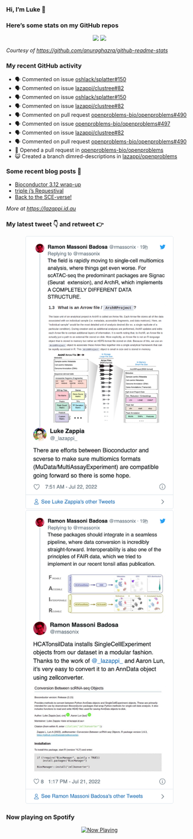 
<!-- README.md is generated from README.Rmd. Please edit that file -->

### Hi, I’m Luke 👋

<!--
**lazappi/lazappi** is a ✨ _special_ ✨ repository because its `README.md` (this file) appears on your GitHub profile.

Here are some ideas to get you started:

- 🔭 I’m currently working on ...
- 🌱 I’m currently learning ...
- 👯 I’m looking to collaborate on ...
- 🤔 I’m looking for help with ...
- 💬 Ask me about ...
- 📫 How to reach me: ...
- 😄 Pronouns: ...
- ⚡ Fun fact: ...
-->

### Here’s some stats on my GitHub repos

<p align="center">

<img src="https://github-readme-stats.vercel.app/api?username=lazappi&count_private=true&show_icons=true&theme=buefy&hide_title=True">
<img src="https://github-readme-stats.vercel.app/api/top-langs/?username=lazappi&hide=html&theme=buefy&layout=compact">

</p>

*Courtesy of <https://github.com/anuraghazra/github-readme-stats>*

### My recent GitHub activity

  - 🗣 Commented on issue
    [oshlack/splatter\#150](https://github.com/oshlack/splatter#150)
  - 🗣 Commented on issue
    [lazappi/clustree\#82](https://github.com/lazappi/clustree#82)
  - 🗣 Commented on issue
    [oshlack/splatter\#150](https://github.com/oshlack/splatter#150)
  - 🗣 Commented on issue
    [lazappi/clustree\#82](https://github.com/lazappi/clustree#82)
  - 🗣 Commented on pull request
    [openproblems-bio/openproblems\#490](https://github.com/openproblems-bio/openproblems#490)
  - 🗣 Commented on issue
    [openproblems-bio/openproblems\#497](https://github.com/openproblems-bio/openproblems#497)
  - 🗣 Commented on issue
    [lazappi/clustree\#82](https://github.com/lazappi/clustree#82)
  - 🗣 Commented on pull request
    [openproblems-bio/openproblems\#490](https://github.com/openproblems-bio/openproblems#490)
  - 🤔 Opened a pull request in
    [openproblems-bio/openproblems](https://github.com/openproblems-bio/openproblems)
  - 😺 Created a branch dimred-descriptions in
    [lazappi/openproblems](https://github.com/lazappi/openproblems)

### Some recent blog posts 📝

  - [Bioconductor 3.12
    wrap-up](https://lazappi.id.au/post/2020-10-30-bioconductor-3-12-wrap-up/)
  - [triple j’s
    Requestival](https://lazappi.id.au/post/2020-07-11-requestival/)
  - [Back to the
    SCE-verse\!](https://lazappi.id.au/post/2020-05-12-back-to-the-sce-verse/)

*More at <https://lazappi.id.au>*

### My latest tweet 👇 and retweet 👉


<p align="center">

<a href="https://twitter.com/_lazappi_/status/1550388078833008640">
<img src="https://github.com/lazappi/lazappi/raw/master/README_files/figure-gfm/tweets-1.png" width="400">
</a> <a href="https://twitter.com/_lazappi_/status/1550386242285703168">
<img src="https://github.com/lazappi/lazappi/raw/master/README_files/figure-gfm/tweets-2.png" width="400">
</a>

</p>

### Now playing on Spotify

<p align="center">

<a href="https://now-playing-profile.lazappi.vercel.app/now-playing?open">
<img src="https://now-playing-profile.lazappi.vercel.app/now-playing" width="256" height="64" alt="Now Playing">
</a>

</p>
